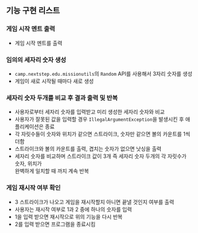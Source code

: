 ## 기능 구현 리스트

### 게임 시작 멘트 출력

- 게임 시작 멘트를 출력

### 임의의 세자리 숫자 생성

- `camp.nextstep.edu.missionutils`의 `Random` API를 사용해서 3자리 숫자를 생성
- 게임이 새로 시작될 때마다 새로 생성

### 세자리 숫자 두개를 비교 후 결과 출력 및 반복

- 사용자로부터 세자리 숫자를 입력받고 미리 생성한 세자리 숫자와 비교
- 사용자가 잘못된 값을 입력할 경우 `IllegalArgumentException`을 발생시킨 후 애플리케이션은 종료
- 각 자릿수들이 숫자와 위치가 같으면 스트라이크, 숫자만 같으면 볼의 카운트를 1씩 더함
- 스트라이크와 볼의 카운트를 출력, 겹치는 숫자가 없으면 낫싱을 출력
- 세자리 숫자를 비교하며 스트라이크 값이 3개 즉 세자리 숫자 두개의 각 자릿수가 숫자, 위치가   
  완벽하게 일치할 때 까지 계속 반복

### 게임 재시작 여부 확인

- 3 스트라이크가 나오고 게임을 재시작할지 아니면 끝낼 것인지 여부를 출력
- 사용자는 재시작 여부로 1과 2 중에 하나의 숫자를 입력
- 1을 입력 받으면 재시작으로 위의 기능을 다시 반복
- 2를 입력 받으면 프로그램을 종료시킴
